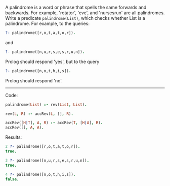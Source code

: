 A palindrome is a word or phrase that spells the same forwards and backwards.
For example, 'rotator', 'eve', and 'nursesrun' are all palindromes. Write a
predicate `palindrome(List)`, which checks whether List is a palindrome. For
example, to the queries:

```prolog
?- palindrome([r,o,t,a,t,o,r]).
```

and

```prolog
?- palindrome([n,u,r,s,e,s,r,u,n]).
```

Prolog should respond 'yes', but to the query 

```prolog
?- palindrome([n,o,t,h,i,s]).
```

Prolog should respond 'no'.

---

Code:

```prolog
palindrome(List) :- rev(List, List).

rev(L, R) :- accRev(L, [], R).

accRev([H|T], A, R) :- accRev(T, [H|A], R).
accRev([], A, A).
```

Results:

```prolog
2 ?- palindrome([r,o,t,a,t,o,r]).
true.

3 ?- palindrome([n,u,r,s,e,s,r,u,n]).
true.

4 ?- palindrome([n,o,t,h,i,s]).
false.
```